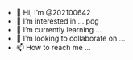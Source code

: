 - 👋 Hi, I’m @202100642
- 👀 I’m interested in ... pog
- 🌱 I’m currently learning ...
- 💞️ I’m looking to collaborate on ...
- 📫 How to reach me ...

<!---
202100642/202100642 is a ✨ special ✨ repository because its `README.md` (this file) appears on your GitHub profile.
You can click the Preview link to take a look at your changes.
--->
